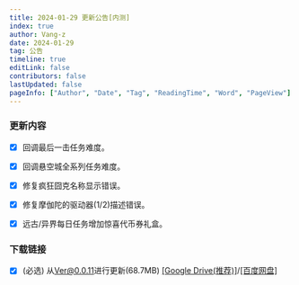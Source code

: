 ```yaml
---
title: 2024-01-29 更新公告[内测]
index: true
author: Vang-z
date: 2024-01-29
tag: 公告
timeline: true
editLink: false
contributors: false
lastUpdated: false
pageInfo: ["Author", "Date", "Tag", "ReadingTime", "Word", "PageView"]
---
```


### 更新内容
- [x] 回调<a>最后一击</a>任务难度。
- [x] 回调<a>悬空城</a>全系列任务难度。
- [x] 修复<a>疯狂囧克</a>名称显示错误。
- [x] 修复<a>摩伽陀的驱动器(1/2)</a>描述错误。
- [x] 远古/异界每日任务增加<a>惊喜代币券礼盒</a>。


### 下载链接
- [x] <a>(必选)</a> 从<a>Ver@0.0.11</a>进行更新(68.7MB) [[Google Drive(推荐)]](https://drive.google.com/file/d/1zYX7ZaPM2yoXEpbCaPCFZt0Qyy02T2kf/view)/[[百度网盘]](https://pan.baidu.com/s/1GAS140QAsw3zhPPu_bkrag?pwd=m5ee)
